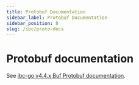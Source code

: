 ```yaml
---
title: Protobuf Documentation
sidebar_label: Protobuf Documentation
sidebar_position: 8
slug: /ibc/proto-docs
---
```


# Protobuf documentation

See [ibc-go v4.4.x Buf Protobuf documentation](https://github.com/cosmos/ibc-go/blob/release/v4.4.x/docs/ibc/proto-docs.md).
